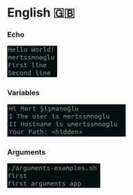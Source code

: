 # English 🇬🇧

### Echo

![Echo](./assets/en_echo.png)

### Variables

![Variables](./assets/en_variables.png)

### Arguments

![Arguments](./assets/en_arguments.png)